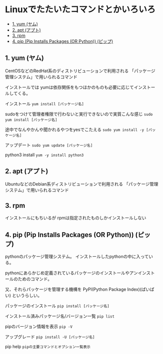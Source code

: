 # Linuxでたたいたコマンドとかいろいろ

<!-- @import "[TOC]" {cmd="toc" depthFrom=1 depthTo=6 orderedList=false} -->

<!-- code_chunk_output -->

- [1. yum (ヤム)](#1-yum-ヤム)
- [2. apt (アプト)](#2-apt-アプト)
- [3. rpm](#3-rpm)
- [4. pip (Pip Installs Packages (OR Python)) (ピップ)](#4-pip-pip-installs-packages-or-python-ピップ)

<!-- /code_chunk_output -->

## 1. yum (ヤム)

CentOSなどのRedHat系のディストリビューションで利用される
「パッケージ管理システム」で用いられるコマンド

インストールでは
yumは依存関係をもつほかのものも必要に応じてインストールしてくる。

インストール
`yum install [パッケージ名]`

sudoをつけて管理者権限で行わないと実行できないので実質こんな感じ
`sudo yum install [パッケージ名]`

途中でなんやかんや聞かれるやつをyesでこたえる
`sudo yum install -y [パッケージ名]`

アップデート
`sudo yum update [パッケージ名]`

python3 install
`yum -y install python3`

## 2. apt (アプト)

UbuntuなどのDebian系ディストリビューションで利用される
「パッケージ管理システム」で用いられるコマンド

## 3. rpm

インストールにもちいるが
rpmは指定されたものしかインストールしない

## 4. pip (Pip Installs Packages (OR Python)) (ピップ)

pythonのパッケージ管理システム。
インストールしたpythonの中に入っている。

pythonにあらかじめ定義されているパッケージのインストールやアンインストールのためのコマンド。

又、それらパッケージを管理する機構を
PyPI(Python Package Index)(ぱいぱい)
というらしい。

パッケージのインストール
`pip install [パッケージ名]`

インストール済みパッケージ名/バージョン一覧
`pip list`

pipのバージョン情報を表示
`pip -V`

アップグレード
`pip install -U [パッケージ名]`

pip help
`pipの主要コマンドとオプション一覧表示`
